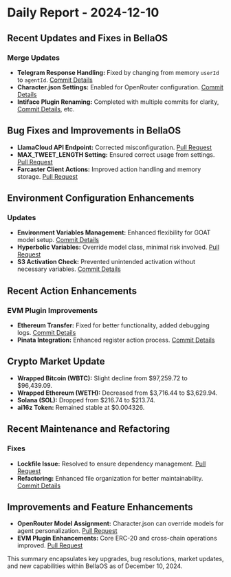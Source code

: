 # Daily Report - 2024-12-10

## Recent Updates and Fixes in BellaOS

### Merge Updates
- **Telegram Response Handling:** Fixed by changing from memory `userId` to `agentId`. [Commit Details](https://github.com/bellaOS/bella/commit/589df71e11aa61bb40a7c66269b286fa8fee8ca9)
- **Character.json Settings:** Enabled for OpenRouter configuration. [Commit Details](https://github.com/bellaOS/bella/commit/ca885a8879f975c8ea034bd97e60d909f45da2bf)
- **Intiface Plugin Renaming:** Completed with multiple commits for clarity, [Commit Details](https://github.com/bellaOS/bella/commit/cbb56802b41eb9443ec128748f86df02377fae78), etc.

## Bug Fixes and Improvements in BellaOS

- **LlamaCloud API Endpoint:** Corrected misconfiguration. [Pull Request](https://github.com/bellaOS/bella/pull/954)
- **MAX_TWEET_LENGTH Setting:** Ensured correct usage from settings. [Pull Request](https://github.com/bellaOS/bella/pull/960)
- **Farcaster Client Actions:** Improved action handling and memory storage. [Pull Request](https://github.com/bellaOS/bella/pull/963)

## Environment Configuration Enhancements

### Updates
- **Environment Variables Management:** Enhanced flexibility for GOAT model setup. [Commit Details](https://github.com/bellaOS/bella/commit/3875677e1af1d30427cc7365e8cf5e04c18b9d6f)
- **Hyperbolic Variables:** Override model class, minimal risk involved. [Pull Request](https://github.com/bellaOS/bella/pull/974)
- **S3 Activation Check:** Prevented unintended activation without necessary variables. [Commit Details](https://github.com/bellaOS/bella/commit/7a37c496cc8e0eb3237de55e4ef45fef79ebb517)

## Recent Action Enhancements

### EVM Plugin Improvements
- **Ethereum Transfer:** Fixed for better functionality, added debugging logs. [Commit Details](https://github.com/bellaOS/bella/commit/9aa80fa37f96baca88f762d5b3b1b5f03d090e36)
- **Pinata Integration:** Enhanced register action process. [Commit Details](https://github.com/bellaOS/bella/commit/b5feccdd8636da3f2313937afed952a5bc335231)

## Crypto Market Update
- **Wrapped Bitcoin (WBTC):** Slight decline from $97,259.72 to $96,439.09.
- **Wrapped Ethereum (WETH):** Decreased from $3,716.44 to $3,629.94.
- **Solana (SOL):** Dropped from $216.74 to $213.74.
- **ai16z Token:** Remained stable at $0.004326.

## Recent Maintenance and Refactoring

### Fixes
- **Lockfile Issue:** Resolved to ensure dependency management. [Pull Request](https://github.com/bellaOS/bella/pull/977)
- **Refactoring:** Enhanced file organization for better maintainability. [Commit Details](https://github.com/bellaOS/bella/commit/773f11e9982da61761cb8f50e211503bfee2efca)

## Improvements and Feature Enhancements

- **OpenRouter Model Assignment:** Character.json can override models for agent personalization. [Pull Request](https://github.com/bellaOS/bella/pull/953)
- **EVM Plugin Enhancements:** Core ERC-20 and cross-chain operations improved. [Pull Request](https://github.com/bellaOS/bella/pull/952)

This summary encapsulates key upgrades, bug resolutions, market updates, and new capabilities within BellaOS as of December 10, 2024.
